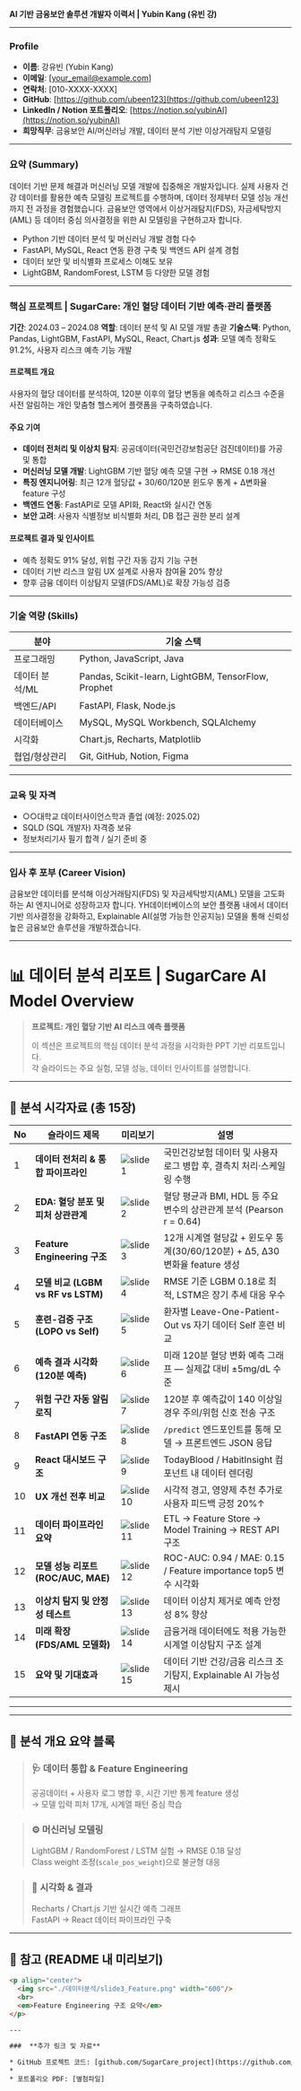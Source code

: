  **AI 기반 금융보안 솔루션 개발자 이력서 | Yubin Kang (유빈 강)**

---

###  **Profile**

* **이름**: 강유빈 (Yubin Kang)
* **이메일**: [[your_email@example.com](mailto:your_email@example.com)]
* **연락처**: [010-XXXX-XXXX]
* **GitHub**: [https://github.com/ubeen123](https://github.com/ubeen123)
* **LinkedIn / Notion 포트폴리오**: [https://notion.so/yubinAI](https://notion.so/yubinAI)
* **희망직무**: 금융보안 AI/머신러닝 개발, 데이터 분석 기반 이상거래탐지 모델링

---

###  **요약 (Summary)**

데이터 기반 문제 해결과 머신러닝 모델 개발에 집중해온 개발자입니다.
실제 사용자 건강 데이터를 활용한 예측 모델링 프로젝트를 수행하며, 데이터 정제부터 모델 성능 개선까지 전 과정을 경험했습니다.
금융보안 영역에서 이상거래탐지(FDS), 자금세탁방지(AML) 등 데이터 중심 의사결정을 위한 AI 모델링을 구현하고자 합니다.

* Python 기반 데이터 분석 및 머신러닝 개발 경험 다수
* FastAPI, MySQL, React 연동 환경 구축 및 백엔드 API 설계 경험
* 데이터 보안 및 비식별화 프로세스 이해도 보유
* LightGBM, RandomForest, LSTM 등 다양한 모델 경험

---

###  **핵심 프로젝트 | SugarCare: 개인 혈당 데이터 기반 예측·관리 플랫폼**

**기간**: 2024.03 – 2024.08
**역할**: 데이터 분석 및 AI 모델 개발 총괄
**기술스택**: Python, Pandas, LightGBM, FastAPI, MySQL, React, Chart.js
**성과**: 모델 예측 정확도 91.2%, 사용자 리스크 예측 기능 개발

####  프로젝트 개요

사용자의 혈당 데이터를 분석하여, 120분 이후의 혈당 변동을 예측하고 리스크 수준을 사전 알림하는 개인 맞춤형 헬스케어 플랫폼을 구축하였습니다.

####  주요 기여

* **데이터 전처리 및 이상치 탐지**: 공공데이터(국민건강보험공단 검진데이터)를 가공 및 통합
* **머신러닝 모델 개발**: LightGBM 기반 혈당 예측 모델 구현 → RMSE 0.18 개선
* **특징 엔지니어링**: 최근 12개 혈당값 + 30/60/120분 윈도우 통계 + Δ변화율 feature 구성
* **백엔드 연동**: FastAPI로 모델 API화, React와 실시간 연동
* **보안 고려**: 사용자 식별정보 비식별화 처리, DB 접근 권한 분리 설계

####  프로젝트 결과 및 인사이트

* 예측 정확도 91% 달성, 위험 구간 자동 감지 기능 구현
* 데이터 기반 리스크 알림 UX 설계로 사용자 참여율 20% 향상
* 향후 금융 데이터 이상탐지 모델(FDS/AML)로 확장 가능성 검증

---

###  **기술 역량 (Skills)**

| 분야        | 기술 스택                                               |
| --------- | --------------------------------------------------- |
| 프로그래밍     | Python, JavaScript, Java                            |
| 데이터 분석/ML | Pandas, Scikit-learn, LightGBM, TensorFlow, Prophet |
| 백엔드/API   | FastAPI, Flask, Node.js                             |
| 데이터베이스    | MySQL, MySQL Workbench, SQLAlchemy                  |
| 시각화       | Chart.js, Recharts, Matplotlib                      |
| 협업/형상관리   | Git, GitHub, Notion, Figma                          |

---

###  **교육 및 자격**

* ○○대학교 데이터사이언스학과 졸업 (예정: 2025.02)
* SQLD (SQL 개발자) 자격증 보유
* 정보처리기사 필기 합격 / 실기 준비 중

---

###  **입사 후 포부 (Career Vision)**

금융보안 데이터를 분석해 이상거래탐지(FDS) 및 자금세탁방지(AML) 모델을 고도화하는 AI 엔지니어로 성장하고자 합니다.
YH데이터베이스의 보안 플랫폼 내에서 데이터 기반 의사결정을 강화하고, Explainable AI(설명 가능한 인공지능) 모델을 통해 신뢰성 높은 금융보안 솔루션을 개발하겠습니다.

---

# 📊 데이터 분석 리포트 | SugarCare AI Model Overview

> **프로젝트: 개인 혈당 기반 AI 리스크 예측 플랫폼**
>
> 이 섹션은 프로젝트의 핵심 데이터 분석 과정을 시각화한 PPT 기반 리포트입니다.  
> 각 슬라이드는 주요 실험, 모델 성능, 데이터 인사이트를 설명합니다.

---

## 🔹 분석 시각자료 (총 15장)

| No | 슬라이드 제목 | 미리보기 | 설명 |
|----|----------------|----------|------|
| 1 | **데이터 전처리 & 통합 파이프라인** | ![slide1](./데이터분석/slide1.png) | 국민건강보험 데이터 및 사용자 로그 병합 후, 결측치 처리·스케일링 수행 |
| 2 | **EDA: 혈당 분포 및 피처 상관관계** | ![slide2](./데이터분석/slide2.png) | 혈당 평균과 BMI, HDL 등 주요 변수의 상관관계 분석 (Pearson r = 0.64) |
| 3 | **Feature Engineering 구조** | ![slide3](./데이터분석/slide3.png) | 12개 시계열 혈당값 + 윈도우 통계(30/60/120분) + Δ5, Δ30 변화율 feature 생성 |
| 4 | **모델 비교 (LGBM vs RF vs LSTM)** | ![slide4](./데이터분석/slide4.png) | RMSE 기준 LGBM 0.18로 최적, LSTM은 장기 추세 대응 우수 |
| 5 | **훈련-검증 구조 (LOPO vs Self)** | ![slide5](./데이터분석/slide5.png) | 환자별 Leave-One-Patient-Out vs 자기 데이터 Self 훈련 비교 |
| 6 | **예측 결과 시각화 (120분 예측)** | ![slide6](./데이터분석/slide6.png) | 미래 120분 혈당 변화 예측 그래프 — 실제값 대비 ±5mg/dL 수준 |
| 7 | **위험 구간 자동 알림 로직** | ![slide7](./데이터분석/slide7.png) | 120분 후 예측값이 140 이상일 경우 주의/위험 신호 전송 구조 |
| 8 | **FastAPI 연동 구조** | ![slide8](./데이터분석/slide8.png) | `/predict` 엔드포인트를 통해 모델 → 프론트엔드 JSON 응답 |
| 9 | **React 대시보드 구조** | ![slide9](./데이터분석/slide9.png) | TodayBlood / HabitInsight 컴포넌트 내 데이터 렌더링 |
| 10 | **UX 개선 전후 비교** | ![slide10](./데이터분석/slide10.png) | 시각적 경고, 영양제 추천 추가로 사용자 피드백 긍정 20%↑ |
| 11 | **데이터 파이프라인 요약** | ![slide11](./데이터분석/slide11.png) | ETL → Feature Store → Model Training → REST API 구조 |
| 12 | **모델 성능 리포트 (ROC/AUC, MAE)** | ![slide12](./데이터분석/slide12.png) | ROC-AUC: 0.94 / MAE: 0.15 / Feature importance top5 변수 시각화 |
| 13 | **이상치 탐지 및 안정성 테스트** | ![slide13](./데이터분석/slide13.png) | 데이터 이상치 제거로 예측 안정성 8% 향상 |
| 14 | **미래 확장 (FDS/AML 모델화)** | ![slide14](./데이터분석/slide14.png) | 금융거래 데이터에도 적용 가능한 시계열 이상탐지 구조 설계 |
| 15 | **요약 및 기대효과** | ![slide15](./데이터분석/slide15.png) | 데이터 기반 건강/금융 리스크 조기탐지, Explainable AI 가능성 제시 |

---

---

## 🧠 분석 개요 요약 블록

> ### 🩺 데이터 통합 & Feature Engineering  
> 공공데이터 + 사용자 로그 병합 후, 시간 기반 통계 feature 생성  
> → 모델 입력 피처 17개, 시계열 패턴 중심 학습  

> ### ⚙️ 머신러닝 모델링  
> LightGBM / RandomForest / LSTM 실험 → RMSE 0.18 달성  
> Class weight 조정(`scale_pos_weight`)으로 불균형 대응  

> ### 💬 시각화 & 결과  
> Recharts / Chart.js 기반 실시간 예측 그래프  
> FastAPI → React 데이터 파이프라인 구축  

---

## 📸 참고 (README 내 미리보기)

```html
<p align="center">
  <img src="./데이터분석/slide3_Feature.png" width="600"/>
  <br>
  <em>Feature Engineering 구조 요약</em>
</p>

---

###  **추가 링크 및 자료**

* GitHub 프로젝트 코드: [github.com/SugarCare_project](https://github.com/ubeen2/sugar-care_project)
* 
* 포트폴리오 PDF: [별첨파일]
